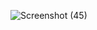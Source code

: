 ![Screenshot (45)](https://user-images.githubusercontent.com/80631704/168686841-b719068f-8f51-463b-9f03-1336e5be5d1b.png)
